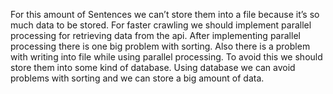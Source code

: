
For this amount of Sentences we can’t store them into a file because it’s so much data to be stored.
For faster crawling we should implement parallel processing for retrieving data from the api.
After implementing parallel processing there is one big problem with sorting.
Also there is a problem with writing into file while using parallel processing.
To avoid this we should store them into some kind of database.
Using database we can avoid problems with sorting and we can store a big amount of data.

